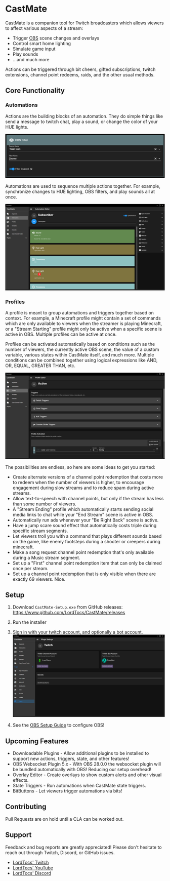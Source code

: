 # CastMate

CastMate is a companion tool for Twitch broadcasters which allows viewers to affect various aspects of a stream:

-   Trigger [OBS](OBS.md) scene changes and overlays
-   Control smart home lighting
-   Simulate game input
-   Play sounds
-   ...and much more

Actions can be triggered through bit cheers, gifted subscriptions, twitch extensions, channel point redeems, raids, and the other usual methods.

## Core Functionality

### Automations

Actions are the building blocks of an automation. They do simple things like send a message to twitch chat, play a sound, or change the color of your HUE lights.

![CastMate UI Action](docs/images/action.png?raw=true)

Automations are used to sequence multiple actions together. For example, synchronize changes to HUE lighting, OBS filters, and play sounds all at once.

![CastMate UI Automations](docs/images/automation.png?raw=true)

### Profiles

A profile is meant to group automations and triggers together based on context. For example, a Minecraft profile might contain a set of commands which are only available to viewers when the streamer is playing Minecraft, or a "Stream Starting" profile might only be active when a specific scene is active in OBS. Multiple profiles can be active at once.

Profiles can be activated automatically based on conditions such as the number of viewers, the currently active OBS scene, the value of a custom variable, various states within CastMate itself, and much more. Multiple conditions can be combined together using logical expressions like AND, OR, EQUAL, GREATER THAN, etc.

![CastMate UI Profiles](docs/images/profile.png?raw=true)

The possibilities are endless, so here are some ideas to get you started:

-   Create alternate versions of a channel point redemption that costs more to redeem when the number of viewers is higher, to encourage engagement during slow streams and to reduce spam during active streams.
-   Allow text-to-speech with channel points, but only if the stream has less than some number of viewers.
-   A "Stream Ending" profile which automatically starts sending social media links to chat while your "End Stream" scene is active in OBS.
-   Automatically run ads whenever your "Be Right Back" scene is active.
-   Have a jump scare sound effect that automatically costs triple during specific stream segments.
-   Let viewers troll you with a command that plays different sounds based on the game, like enemy footsteps during a shooter or creepers during minecraft.
-   Make a song request channel point redemption that's only available during a Music stream segment.
-   Set up a "First" channel point redemption item that can only be claimed once per stream.
-   Set up a channel point redemption that is only visible when there are exactly 69 viewers. Nice.

## Setup

1. Download `CastMate-Setup.exe` from GitHub releases: https://www.github.com/LordTocs/CastMate/releases

2. Run the installer

3. Sign in with your twitch account, and optionally a bot account. ![CastMate Sign In](docs/images/sign-in.png?raw=true)

4. See the [OBS Setup Guide](OBS.md) to configure OBS!

## Upcoming Features

-   Downloadable Plugins - Allow additional plugins to be installed to support new actions, triggers, state, and other features!
-   OBS Websocket Plugin 5.x - With OBS 28.0.0 the websocket plugin will be bundled automatically with OBS! Reducing our setup overhead!
-   Overlay Editor - Create overlays to show custom alerts and other visual effects.
-   State Triggers - Run automations when CastMate state triggers.
-   BitButtons - Let viewers trigger automations via bits!

## Contributing

Pull Requests are on hold until a CLA can be worked out.

## Support

Feedback and bug reports are greatly appreciated! Please don't hesitate to reach out through Twitch, Discord, or GitHub issues.

-   [LordTocs' Twitch](https://www.twitch.tv/lordtocs)
-   [LordTocs' YouTube](https://www.youtube.com/channel/UCe4uXUoF5MkKvhgy514FCuA)
-   [LordTocs' Discord](https://discord.gg/txt4DUzYJM)

